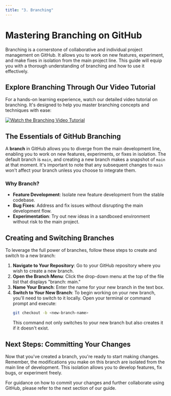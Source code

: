 ```yaml
---
title: "3. Branching"
---
```


# Mastering Branching on GitHub

Branching is a cornerstone of collaborative and individual project management on GitHub. It allows you to work on new features, experiment, and make fixes in isolation from the main project line. This guide will equip you with a thorough understanding of branching and how to use it effectively.

## Explore Branching Through Our Video Tutorial

For a hands-on learning experience, watch our detailed video tutorial on branching. It's designed to help you master branching concepts and techniques with ease:

[![Watch the Branching Video Tutorial](https://img.youtube.com/vi/uXUfgMFB_k8/0.jpg)](https://youtu.be/uXUfgMFB_k8 "Branching with GitHub - Click to Watch!")


## The Essentials of GitHub Branching

A **branch** in GitHub allows you to diverge from the main development line, enabling you to work on new features, experiments, or fixes in isolation. The default branch is `main`, and creating a new branch makes a snapshot of `main` at that moment. It's important to note that any subsequent changes to `main` won't affect your branch unless you choose to integrate them.

### Why Branch?
- **Feature Development**: Isolate new feature development from the stable codebase.
- **Bug Fixes**: Address and fix issues without disrupting the main development flow.
- **Experimentation**: Try out new ideas in a sandboxed environment without risk to the main project.

## Creating and Switching Branches

To leverage the full power of branches, follow these steps to create and switch to a new branch:

1. **Navigate to Your Repository**: Go to your GitHub repository where you wish to create a new branch.
2. **Open the Branch Menu**: Click the drop-down menu at the top of the file list that displays "branch: main."
3. **Name Your Branch**: Enter the name for your new branch in the text box.
4. **Switch to Your New Branch**: To begin working on your new branch, you'll need to switch to it locally. Open your terminal or command prompt and execute:
    ```bash
    git checkout -b <new-branch-name>
    ```
    This command not only switches to your new branch but also creates it if it doesn't exist.

## Next Steps: Committing Your Changes

Now that you've created a branch, you're ready to start making changes. Remember, the modifications you make on this branch are isolated from the main line of development. This isolation allows you to develop features, fix bugs, or experiment freely.

For guidance on how to commit your changes and further collaborate using GitHub, please refer to the next section of our guide.

